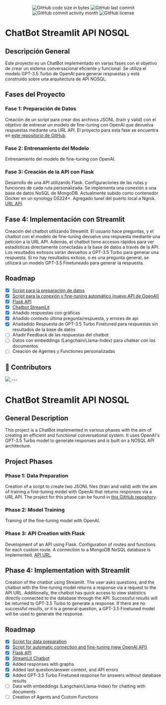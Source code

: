 <p align="center">
<img src="https://img.shields.io/github/languages/code-size/GRKdev/StreamLit-Api" alt="GitHub code size in bytes" />
<img src="https://img.shields.io/github/last-commit/GRKdev/StreamLit-Api" alt="GitHub last commit" />
<img src="https://img.shields.io/github/commit-activity/m/GRKdev/StreamLit-Api" alt="GitHub commit activity month" />
<img src="https://img.shields.io/github/license/GRKdev/StreamLit-Api" alt="GitHub license" />
</p>

# ChatBot Streamlit API NOSQL

## Descripción General

Este proyecto es un ChatBot implementado en varias fases con el objetivo de crear un sistema conversacional eficiente y funcional. Se utiliza el modelo GPT-3.5 Turbo de OpenAI para generar respuestas y está construido sobre una arquitectura de API NOSQL.

## Fases del Proyecto

### Fase 1: Preparación de Datos
Creación de un script para crear dos archivos JSONL (train y valid) con el objetivo de entrenar un modelo de fine-tuning con OpenAI que devuelva respuestas mediante una URL API.
El proyecto para esta fase se encuentra en [este repositorio de GitHub](https://github.com/GRKdev/Script-SQL-API).

### Fase 2: Entrenamiento del Modelo
Entrenamiento del modelo de fine-tuning con OpenAI.

### Fase 3: Creación de la API con Flask
Desarrollo de una API utilizando Flask. Configuraciones de las rutas y funciones de cada ruta personalizada. Se implementa una conexión a una base de datos NoSQL de MongoDB. Actualmente subido como contenedor Docker en un synology DS224+. Agregado tunel del puerto local a Ngrok. [URL API](https://github.com/GRKdev/api-docker-ngrok).

## **Fase 4: Implementación con Streamlit**
Creación del chatbot utilizando Streamlit. El usuario hace preguntas, y el chatbot con el modelo de fine-tuning devuelve una respuesta mediante una petición a la URL API. Además, el chatbot tiene accesos rápidos para ver estadísticas directamente conectadas a la base de datos a través de la API. Los resultados exitosos serán devueltos a GPT-3.5 Turbo para generar una respuesta. Si no hay resultados exitoso, o es una pregunta general, se utilizará un modelo GPT-3.5 Finetuneado para generar la respuesta.

## Roadmap

- [x] [Script para la preparación de datos](https://github.com/GRKdev/Script-SQL-API)
- [x] [Script para la conexión y fine-tuning automático (nuevo API de OpenAI)](https://github.com/GRKdev/Script-SQL-API)
- [x] [Flask API](https://github.com/GRKdev/api-docker-ngrok)
- [x] [Chatbot StreamLit](https://github.com/GRKdev/StreamLit-Api)
- [x] Añadido respuestas con gràficas
- [x] Añadido contexto última pregunta/respuesta, y errores de api
- [x] Añadadido Respuesta de GPT-3.5 Turbo Finetuned para respuestas sin resultados de la base de datos
- [ ] Añadir Feedback de las respuestas del chatbot
- [ ] Datos con embeddings (Langchain/Llama-Index) para chatear con los documentos
- [ ] Creación de Agentes y Functiones personalizadas

## 🙌 Contributors
<a href="https://github.com/GRKdev/StreamLit-Api/graphs/contributors">
<img src="https://contrib.rocks/image?repo=GRKdev/StreamLit-Api" />
</a>
---

# ChatBot Streamlit API NOSQL

## General Description

This project is a ChatBot implemented in various phases with the aim of creating an efficient and functional conversational system. It uses OpenAI's GPT-3.5 Turbo model to generate responses and is built on a NOSQL API architecture.

## Project Phases

### Phase 1: Data Preparation
Creation of a script to create two JSONL files (train and valid) with the aim of training a fine-tuning model with OpenAI that returns responses via a URL API.
The project for this phase can be found in [this GitHub repository](https://github.com/GRKdev/Script-SQL-API).

### Phase 2: Model Training
Training of the fine-tuning model with OpenAI.

### Phase 3: API Creation with Flask
Development of an API using Flask. Configuration of routes and functions for each custom route. A connection to a MongoDB NoSQL database is implemented. [API URL](https://github.com/GRKdev/api-docker-ngrok).

## **Phase 4: Implementation with Streamlit**
Creation of the chatbot using Streamlit. The user asks questions, and the chatbot with the fine-tuning model returns a response via a request to the API URL. Additionally, the chatbot has quick access to view statistics directly connected to the database through the API. Successful results will be returned to GPT-3.5 Turbo to generate a response. If there are no successful results, or it is a general question, a GPT-3.5 Finetuned model will be used to generate the response.

## Roadmap

- [x] [Script for data preparation](https://github.com/GRKdev/Script-SQL-API)
- [x] [Script for automatic connection and fine-tuning (new OpenAI API)](https://github.com/GRKdev/Script-SQL-API)
- [x] [Flask API](https://github.com/GRKdev/api-docker-ngrok)
- [x] [StreamLit Chatbot](https://github.com/GRKdev/StreamLit-Api)
- [x] Added responses with graphs
- [x] Added last question/answer context, and API errors
- [x] Added GPT-3.5 Turbo Finetuned response for answers without database results
- [ ] Data with embeddings (Langchain/Llama-Index) for chatting with documents
- [ ] Creation of Agents and Custom Functions
